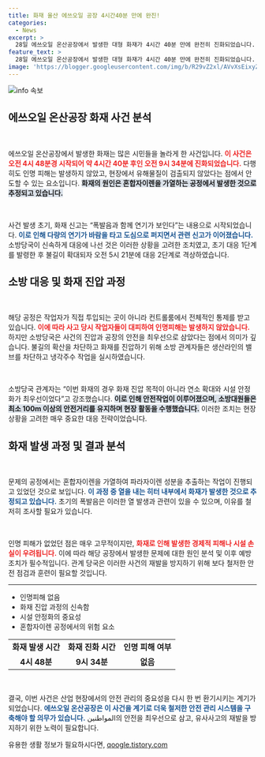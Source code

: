 ```yaml
---
title: 화재 울산 에쓰오일 공장 4시간40분 만에 완진!
categories:
  - News
excerpt: >
  28일 에쓰오일 온산공장에서 발생한 대형 화재가 4시간 40분 만에 완전히 진화되었습니다. 인명피해 없이 유해물질도 검출되지 않아 다행. 현재 상황과 소방당국의 대응에 관한 자세한 내용이 궁금하다면 클릭하세요!
feature_text: >
  28일 에쓰오일 온산공장에서 발생한 대형 화재가 4시간 40분 만에 완전히 진화되었습니다. 인명피해 없이 유해물질도 검출되지 않아 다행. 현재 상황과 소방당국의 대응에 관한 자세한 내용이 궁금하다면 클릭하세요!
image: 'https://blogger.googleusercontent.com/img/b/R29vZ2xl/AVvXsEixyZcFfHzMRdzZMjFBmAUKJYCLCGyLL1o632UiGVXcaFdKo_bkvkuCioo0uUKlGfBVcT3P84aROyZIXSBEx3Aw5nCQ3pTgDom1WDC4m8eifvWiAmWEEVb4x6G_l8C0QH225ldMjyaFvpxGEBGNO37VmDTDMHGhJPq73UglMfDca1-0aw/s1600/blogspot.png'
---
```


<p><img src="https://blogger.googleusercontent.com/img/b/R29vZ2xl/AVvXsEixyZcFfHzMRdzZMjFBmAUKJYCLCGyLL1o632UiGVXcaFdKo_bkvkuCioo0uUKlGfBVcT3P84aROyZIXSBEx3Aw5nCQ3pTgDom1WDC4m8eifvWiAmWEEVb4x6G_l8C0QH225ldMjyaFvpxGEBGNO37VmDTDMHGhJPq73UglMfDca1-0aw/s1600/blogspot.png" alt="info 속보" /></p>

<h2 data-ke-size="size26">에쓰오일 온산공장 화재 사건 분석</h2>

<p data-ke-size="size16">&nbsp;</p>

<p>에쓰오일 온산공장에서 발생한 화재는 많은 시민들을 놀라게 한 사건입니다. <b><span style="color: #ee2323;">이 사건은 오전 4시 48분경 시작되어 약 4시간 40분 후인 오전 9시 34분에 진화되었습니다.</span></b> 다행히도 인명 피해는 발생하지 않았고, 현장에서 유해물질이 검출되지 않았다는 점에서 안도할 수 있는 요소입니다. <b><span style="background-color: #21538527;">화재의 원인은 혼합자이렌을 가열하는 공정에서 발생한 것으로 추정되고 있습니다.</span></b> </p>

<p data-ke-size="size16">&nbsp;</p>

<p>사건 발생 초기, 화재 신고는 “폭발음과 함께 연기가 보인다”는 내용으로 시작되었습니다. <b><span style="color: #1a5490;">이로 인해 다량의 연기가 바람을 타고 도심으로 퍼지면서 관련 신고가 이어졌습니다.</span></b> 소방당국이 신속하게 대응에 나선 것은 이러한 상황을 고려한 조치였고, 초기 대응 1단계를 발령한 후 불길이 확대되자 오전 5시 21분에 대응 2단계로 격상하였습니다.</p>

<h2 data-ke-size="size26">소방 대응 및 화재 진압 과정</h2>

<p data-ke-size="size16">&nbsp;</p>

<p>해당 공정은 작업자가 직접 투입되는 곳이 아니라 컨트롤룸에서 전체적인 통제를 받고 있습니다. <b><span style="color: #ee2323;">이에 따라 사고 당시 작업자들이 대피하여 인명피해는 발생하지 않았습니다.</span></b> 하지만 소방당국은 사건의 진압과 공장의 안전을 최우선으로 삼았다는 점에서 의미가 깊습니다. 불길의 확산을 차단하고 화재를 진압하기 위해 소방 관계자들은 생산라인의 밸브를 차단하고 냉각주수 작업을 실시하였습니다.</p>

<p data-ke-size="size16">&nbsp;</p>

<p>소방당국 관계자는 “이번 화재의 경우 화재 진압 목적이 아니라 연소 확대와 시설 안정화가 최우선이었다”고 강조했습니다. <b><span style="background-color: #21538527;">이로 인해 안전작업이 이루어졌으며, 소방대원들은 최소 100m 이상의 안전거리를 유지하며 현장 활동을 수행했습니다.</span></b> 이러한 조치는 현장 상황을 고려한 매우 중요한 대응 전략이었습니다.</p>

<h2 data-ke-size="size26">화재 발생 과정 및 결과 분석</h2>

<p data-ke-size="size16">&nbsp;</p>

<p>문제의 공정에서는 혼합자이렌을 가열하여 파라자이렌 성분을 추출하는 작업이 진행되고 있었던 것으로 보입니다. <b><span style="color: #1a5490;">이 과정 중 열을 내는 히터 내부에서 화재가 발생한 것으로 추정되고 있습니다.</span></b> 초기의 폭발음은 이러한 열 발생과 관련이 있을 수 있으며, 이유를 철저히 조사할 필요가 있습니다. </p>

<p data-ke-size="size16">&nbsp;</p>

<p>인명 피해가 없었던 점은 매우 고무적이지만, <b><span style="color: #ee2323;">화재로 인해 발생한 경제적 피해나 시설 손실이 우려됩니다.</span></b> 이에 따라 해당 공장에서 발생한 문제에 대한 원인 분석 및 이후 예방 조치가 필수적입니다. 관계 당국은 이러한 사건의 재발을 방지하기 위해 보다 철저한 안전 점검과 훈련이 필요할 것입니다. </p>

<hr>

<ul>
<li>인명피해 없음</li>
<li>화재 진압 과정의 신속함</li>
<li>시설 안정화의 중요성</li>
<li>혼합자이렌 공정에서의 위험 요소</li>
</ul>

<table style="width: 100%;">
<tr>
<td style="text-align: center; height: 17px;"><b>화재 발생 시간</b></td>
<td style="text-align: center; height: 17px;"><b>화재 진화 시간</b></td>
<td style="text-align: center; height: 17px;"><b>인명 피해 여부</b></td>
</tr>
<tr>
<td style="text-align: center; height: 17px;"><b>4시 48분</b></td>
<td style="text-align: center; height: 17px;"><b>9시 34분</b></td>
<td style="text-align: center; height: 17px;"><b>없음</b></td>
</tr>
</table>

<p data-ke-size="size16">&nbsp;</p>

<p>결국, 이번 사건은 산업 현장에서의 안전 관리의 중요성을 다시 한 번 환기시키는 계기가 되었습니다. <b><span style="color: #1a5490;">에쓰오일 온산공장은 이 사건을 계기로 더욱 철저한 안전 관리 시스템을 구축해야 할 의무가 있습니다.</span></b> المواطنين의 안전을 최우선으로 삼고, 유사사고의 재발을 방지하기 위한 노력이 필요합니다.</p>
유용한 생활 정보가 필요하시다면, <a href="https://qoogle.tistory.com" rel="dofollow">qoogle.tistory.com</a>


